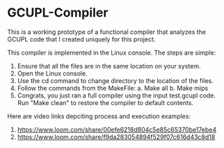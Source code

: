 # GCUPL-Compiler
This is a working prototype of a functional compiler that analyzes the GCUPL code that I created uniquely for this project. 

This compiler is implemented in the Linux console. The steps are simple:
  1. Ensure that all the files are in the same location on your system.
  2. Open the Linux console.
  3. Use the cd command to change directory to the location of the files.
  4. Follow the commands from the MakeFile:
    a. Make all 
    b. Make mips
  5. Congrats, you just ran a full compiler using the input test.gcupl code. Run "Make clean" to restore the compiler to default contents. 
  
Here are video links depciting process and execution examples:
  1. https://www.loom.com/share/00efe6218d804c5e85c65370be17ebe4
  2. https://www.loom.com/share/f9da283054894f529f07c616d43c8d18
